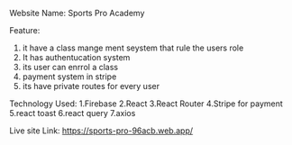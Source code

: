 Website Name: Sports Pro Academy

Feature:

1. it have a class mange ment seystem that rule the users role
2. It has authentucation system
3. its user can enrrol a class
4. payment system in stripe
5. its have private routes for every user

Technology Used:
1.Firebase
2.React
3.React Router
4.Stripe for payment
5.react toast
6.react query
7.axios

Live site Link: https://sports-pro-96acb.web.app/
